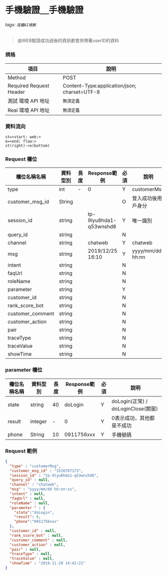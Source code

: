 # 手機驗證＿手機驗證
###### tags: `高鐵AI規劃`

>由WEB驗證成功過後的資訊都會夾帶著userID的資料

### 規格

  項目 | 說明
  ---- | ---
  Method | POST
  Required Request Header |  Content-Type:application/json; charset=UTF-8
  測試 環境 API 地址 | `無須定義`
  Real 環境 API 地址 | `無須定義`

### 資料流向
```flow
st=>start: web:>
e=>end: flow:>
st(right)->e(bottom)
```

### Request 欄位

欄位名稱名稱 | 資料型別| 長度|Response範例| 必須 | 說明
--------- | ------- |-----| --------|--------|--------
type | int | - | 0 | Y | customerMsg 
customer_msg_id | String | | | O | 登入成功後用戶身分 
session_id | string |  | tp-9lyu8hda1-q53wnshd8| Y | 唯一識別
query_id | string |  |  | N | 
channel | string |  | chatweb | Y | chatweb
msg | string |  | 2019/12/25 16:10 | Y | yyyy/mm/dd hh:nn
intent | string |  |  | N | 
faqUrl | string |  |  | N | 
roleName | string |  |  | N | 
parameter  | string |  |  | Y | 
customer_id | string |  |  | N | 
rank_score_bot | string |  |  | N |
customer_comment | string |  | | N | 
customer_action | string |  | | N | 
pair | string |  | | N | 
traceType | string |  | | N | 
traceValue | string |  | | N | 
showTime | string |  | | N | 

### parameter  欄位
  欄位名稱名稱 | 資料型別| 長度|Response範例| 必須 | 說明
  --------- | ------- |-----| --------|--------|--------
  state | string | 40 | doLogin |Y|doLogin(正常) / doLoginClose(關窗)
  result | integer | - | 0 | Y | 0表示成功，其他都是不成功
  phone | String | 10 | 0911756xxx | Y | 手機號碼 
  

### Request 範例
```json
{
  "type" : "customerMsg",
  "customer_msg_id" : "1516707173",
  "session_id" : "tp-9lyu8hda1-q53wnshd8",
  "query_id" : null,
  "channel" : "chatweb",
  "msg" : "yyyy/mm/dd hh:nn:ss",
  "intent" : null,
  "faqUrl" : null,
  "roleName" : null,
  "parameter " : {
    "state":"doLogin",
    "result": 0,
    "phone":"0911756xxx"
  },
  "customer_id" : null,
  "rank_score_bot" : null,
  "customer_comment" : null,
  "customer_action" : null,
  "pair" : null,
  "traceType" : null,
  "traceValue" : null,
  "showTime" : "2019-11-20 14:42:21"
}
```


